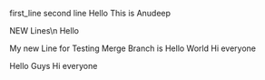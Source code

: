 first_line
second line Hello
This is Anudeep


NEW Lines\n
Hello

My new Line for Testing Merge Branch is Hello World Hi everyone

Hello Guys Hi everyone

